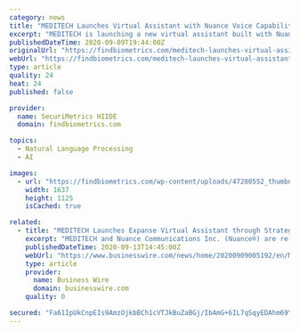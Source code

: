 ```yaml
---
category: news
title: "MEDITECH Launches Virtual Assistant with Nuance Voice Capabilities"
excerpt: "MEDITECH is launching a new virtual assistant built with Nuance’s Dragon Medical voice technology, and integrated in its EHR platform"
publishedDateTime: 2020-09-09T19:44:00Z
originalUrl: "https://findbiometrics.com/meditech-launches-virtual-assistant-nuance-voice-capabilities-090907/"
webUrl: "https://findbiometrics.com/meditech-launches-virtual-assistant-nuance-voice-capabilities-090907/"
type: article
quality: 24
heat: 24
published: false

provider:
  name: SecuriMetrics HIIDE
  domain: findbiometrics.com

topics:
  - Natural Language Processing
  - AI

images:
  - url: "https://findbiometrics.com/wp-content/uploads/47280552_thumbnail1-e1441294667310.jpg"
    width: 1637
    height: 1125
    isCached: true

related:
  - title: "MEDITECH Launches Expanse Virtual Assistant through Strategic Conversational AI Collaboration with Nuance"
    excerpt: "MEDITECH and Nuance Communications Inc. (Nuance®) are re-imagining the way physicians interact with their Expanse EHR by introducing intuitive voice-d"
    publishedDateTime: 2020-09-13T14:45:00Z
    webUrl: "https://www.businesswire.com/news/home/20200909005192/en/MEDITECH-Launches-Expanse-Virtual-Assistant-through-Strategic-Conversational-AI-Collaboration-with-Nuance"
    type: article
    provider:
      name: Business Wire
      domain: businesswire.com
    quality: 0

secured: "Fa61IpUkCnpEIs9AmzOjkbBCh1cVTJkBuZaBGj/IbAmG+6IL7qSqyEDAhm69Y0ZmgxuWunh584O8C50VxKkpZM1DrPOmOnAlY+A6IqmY1foD66ofYY4m+ba6tWQlQzZf0bfatkCXz9bviOjU4lc4KlMcVnv2Y/xsjQSH3aZn1t6I5rVheydI/gCiRVqb6hkXgkvMa9UfzIBuQm9/YoOzFzxWXWmT7gJH+zeMmDzCHiNp1XHfnLDp6UNHZOX4wHpxPppEl/3CsJrzq3XjQ3L82MLBHH3/xVlxr2oPQCeTd+4Q5PfKtmQf8IQxtMrPjWTWdqTHCg8gnyNQYAcRYTj5cqcQeoY7ZesvFcXWG1f3GeI=;pBYx75SFy3QoItn2xfQ89g=="
---
```


